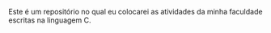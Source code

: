 Este é um repositório no qual eu colocarei as atividades da minha faculdade escritas na linguagem C.